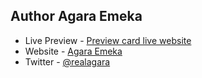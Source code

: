 
## Author Agara Emeka


- Live Preview - [Preview card live website](https://agara-preview-card.netlify.app/)
- Website - [Agara Emeka ](https://www.emekaagara.com)
- Twitter - [@realagara](https://www.twitter.com/@realagara)